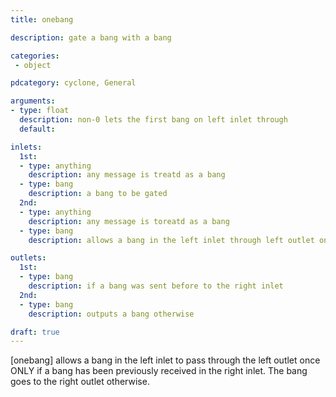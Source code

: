 ```yaml
---
title: onebang

description: gate a bang with a bang

categories:
 - object

pdcategory: cyclone, General

arguments:
- type: float
  description: non-0 lets the first bang on left inlet through
  default:

inlets:
  1st:
  - type: anything
    description: any message is treatd as a bang
  - type: bang
    description: a bang to be gated
  2nd:
  - type: anything
    description: any message is toreatd as a bang
  - type: bang
    description: allows a bang in the left inlet through left outlet once

outlets:
  1st:
  - type: bang
    description: if a bang was sent before to the right inlet
  2nd:
  - type: bang
    description: outputs a bang otherwise

draft: true
---
```


[onebang] allows a bang in the left inlet to pass through the left outlet once ONLY if a bang has been previously received in the right inlet. The bang goes to the right outlet otherwise.
